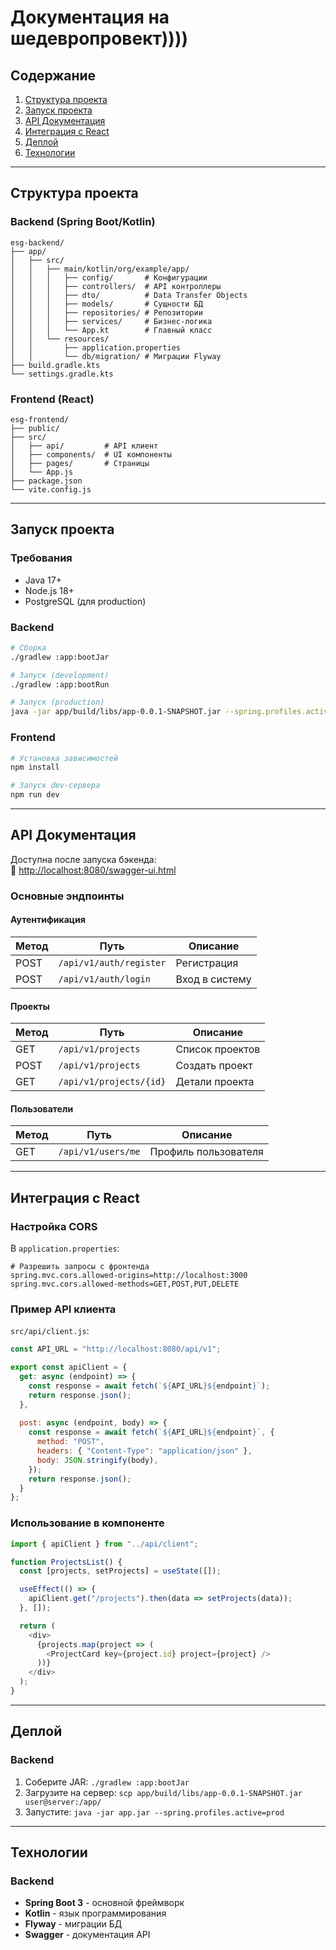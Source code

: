 # Документация на шедевропровект))))

## Содержание
1. [Структура проекта](#структура-проекта)
2. [Запуск проекта](#запуск-проекта)
3. [API Документация](#api-документация)
4. [Интеграция с React](#интеграция-с-react)
5. [Деплой](#деплой)
6. [Технологии](#технологии)

---

## Структура проекта

### Backend (Spring Boot/Kotlin)
```
esg-backend/
├── app/
│   ├── src/
│   │   ├── main/kotlin/org/example/app/
│   │   │   ├── config/       # Конфигурации
│   │   │   ├── controllers/  # API контроллеры
│   │   │   ├── dto/          # Data Transfer Objects
│   │   │   ├── models/       # Сущности БД
│   │   │   ├── repositories/ # Репозитории
│   │   │   ├── services/     # Бизнес-логика
│   │   │   └── App.kt        # Главный класс
│   │   └── resources/
│   │       ├── application.properties
│   │       └── db/migration/ # Миграции Flyway
├── build.gradle.kts
└── settings.gradle.kts
```

### Frontend (React)
```
esg-frontend/
├── public/
├── src/
│   ├── api/         # API клиент
│   ├── components/  # UI компоненты
│   ├── pages/       # Страницы
│   └── App.js
├── package.json
└── vite.config.js
```

---

## Запуск проекта

### Требования
- Java 17+
- Node.js 18+
- PostgreSQL (для production)

### Backend
```bash
# Сборка
./gradlew :app:bootJar

# Запуск (development)
./gradlew :app:bootRun

# Запуск (production)
java -jar app/build/libs/app-0.0.1-SNAPSHOT.jar --spring.profiles.active=prod
```

### Frontend
```bash
# Установка зависимостей
npm install

# Запуск dev-сервера
npm run dev
```

---

## API Документация

Доступна после запуска бэкенда:  
🔗 [http://localhost:8080/swagger-ui.html](http://localhost:8080/swagger-ui.html)

### Основные эндпоинты

#### Аутентификация
| Метод | Путь                   | Описание                |
|-------|------------------------|------------------------|
| POST  | `/api/v1/auth/register`| Регистрация            |
| POST  | `/api/v1/auth/login`   | Вход в систему         |

#### Проекты
| Метод | Путь                  | Описание                |
|-------|-----------------------|------------------------|
| GET   | `/api/v1/projects`    | Список проектов        |
| POST  | `/api/v1/projects`    | Создать проект         |
| GET   | `/api/v1/projects/{id}`| Детали проекта        |

#### Пользователи
| Метод | Путь               | Описание                |
|-------|--------------------|------------------------|
| GET   | `/api/v1/users/me` | Профиль пользователя   |

---

## Интеграция с React

### Настройка CORS
В `application.properties`:
```properties
# Разрешить запросы с фронтенда
spring.mvc.cors.allowed-origins=http://localhost:3000
spring.mvc.cors.allowed-methods=GET,POST,PUT,DELETE
```

### Пример API клиента
`src/api/client.js`:
```javascript
const API_URL = "http://localhost:8080/api/v1";

export const apiClient = {
  get: async (endpoint) => {
    const response = await fetch(`${API_URL}${endpoint}`);
    return response.json();
  },
  
  post: async (endpoint, body) => {
    const response = await fetch(`${API_URL}${endpoint}`, {
      method: "POST",
      headers: { "Content-Type": "application/json" },
      body: JSON.stringify(body),
    });
    return response.json();
  }
};
```

### Использование в компоненте
```javascript
import { apiClient } from "../api/client";

function ProjectsList() {
  const [projects, setProjects] = useState([]);

  useEffect(() => {
    apiClient.get("/projects").then(data => setProjects(data));
  }, []);

  return (
    <div>
      {projects.map(project => (
        <ProjectCard key={project.id} project={project} />
      ))}
    </div>
  );
}
```

---

## Деплой

### Backend
1. Соберите JAR: `./gradlew :app:bootJar`
2. Загрузите на сервер: `scp app/build/libs/app-0.0.1-SNAPSHOT.jar user@server:/app/`
3. Запустите: `java -jar app.jar --spring.profiles.active=prod`

---

## Технологии

### Backend
- **Spring Boot 3** - основной фреймворк
- **Kotlin** - язык программирования
- **Flyway** - миграции БД
- **Swagger** - документация API